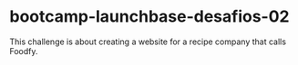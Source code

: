 # bootcamp-launchbase-desafios-02
This challenge is about creating a website for a recipe company that calls Foodfy.

